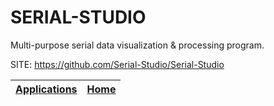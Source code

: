 # SERIAL-STUDIO
 
 Multi-purpose serial data visualization & processing program.
 
 SITE: https://github.com/Serial-Studio/Serial-Studio

 | [Applications](https://portable-linux-apps.github.io/apps.html) | [Home](https://portable-linux-apps.github.io)
 | --- | --- |
